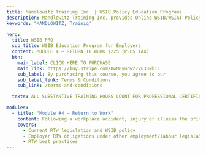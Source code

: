 ```yaml
---
title: Mandlowitz Training Inc. | WSIB Policy Education Programs
description: Mandlowitz Training Inc. provides Online WSIB/WSIAT Policy/Procedure education and training for employers and professionals.
keywords: "MANDLOWITZ, Trainig"

hero:
  title: WSIB PRO
  sub_title: WSIB Education Program for Employers
  content: MODULE 4 – RETURN TO WORK $225 (PLUS TAX)
  btn:
    main_label: CLICK HERE TO PURCHASE
    main_link: https://buy.stripe.com/8wM8yudw27Vu3uwbIL
    sub_label: By purchasing this course, you agree to our
    sub_label_link: Terms & Conditions
    sub_link: /terms-and-conditions

  texts: ALL SUBSTANTIVE TRAINING HOURS COUNT FOR PROFESSIONAL CERTIFICATION.

modules:
  - title: "Module #4 – Return to Work"
    content: Following a workplace accident, injury or illness the primary employer action should be early and safe return to work (RTW). RTW establishes a win-win in the workplace supporting a positive, worker-centred WSIB program and positive corporate culture. RTW should occur even if the employer has questions about the mechanism of injury.
    covers:
      - Current RTW legislation and WSIB policy
      - Employer RTW obligations under other employment/labour legislation
      - RTW best practices
---
```

